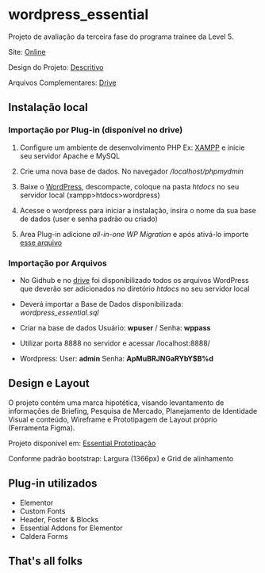 # wordpress_essential

Projeto de avaliação da terceira fase do programa trainee da Level 5.

Site: [Online](https://essentialarchi.000webhostapp.com)

Design do Projeto: [Descritivo](https://drive.google.com/open?id=1FJWPY5mnb7n9sV5flLTeF7qBn5oQwDOl)

Arquivos Complementares: [Drive](https://drive.google.com/open?id=1PqKO2Vf6SjHwdrmhiVjajXJlw2H_Vr2G)

## Instalação local

### Importação por Plug-in (disponível no drive)

1. Configure um ambiente de desenvolvimento PHP Ex: [XAMPP](https://www.apachefriends.org/pt_br/index.html) e inicie seu servidor Apache e MySQL

2. Crie uma nova base de dados. No navegador _/localhost/phpmydmin_

3. Baixe o [WordPress](https://wordpress.org/), descompacte, coloque na pasta *htdocs* no seu servidor local (xampp>htdocs>wordpress)

4. Acesse o wordpress para iniciar a instalação, insira o nome da sua base de dados (user e senha padrão ou criado)

5. Area Plug-in adicione _all-in-one WP Migration_ e após ativá-lo importe [esse arquivo](https://drive.google.com/open?id=1xWFFWbYvmjW94sWelEihWR3_eljAwITl)

### Importação por Arquivos

- No Gidhub e no [drive](https://drive.google.com/open?id=1PqKO2Vf6SjHwdrmhiVjajXJlw2H_Vr2G) foi disponibilizado todos os arquivos WordPress que deverão ser adicionados no diretório *htdocs* no seu servidor local

- Deverá importar a Base de Dados disponibilizada: *wordpress_essential.sql*

- Criar na base de dados Usuário: **wpuser** / Senha:
**wppass**

- Utilizar porta 8888 no servidor e acessar /localhost:8888/

- Wordpress: User: **admin** Senha: **ApMuBRJNGaRYbY$B%d**
## Design e Layout

O projeto contém uma marca hipotética, visando levantamento de informações de Briefing, Pesquisa de Mercado, Planejamento de Identidade Visual e conteúdo, Wireframe e Prototipagem de Layout próprio (Ferramenta Figma).


Projeto disponível em: [Essential Prototipação](https://drive.google.com/open?id=1FJWPY5mnb7n9sV5flLTeF7qBn5oQwDOl) 

Conforme padrão bootstrap: Largura (1366px) e Grid de alinhamento

## Plug-in utilizados
- Elementor
- Custom Fonts
- Header, Foster & Blocks
- Essential Addons for Elementor
- Caldera Forms

## That's all folks
